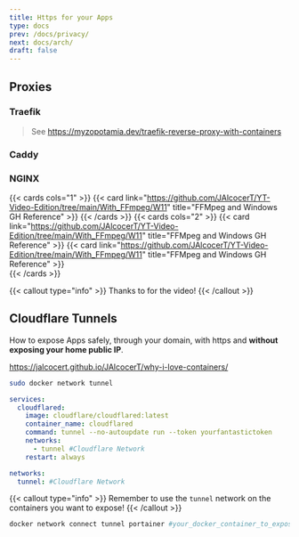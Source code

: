 ```yaml
---
title: Https for your Apps
type: docs
prev: /docs/privacy/
next: docs/arch/
draft: false
---
```



## Proxies


### Traefik

> See https://myzopotamia.dev/traefik-reverse-proxy-with-containers

### Caddy

### NGINX

{{< cards cols="1" >}}
  {{< card link="https://github.com/JAlcocerT/YT-Video-Edition/tree/main/With_FFmpeg/W11" title="FFMpeg and Windows GH Reference" >}}
{{< /cards >}}
{{< cards cols="2" >}}
  {{< card link="https://github.com/JAlcocerT/YT-Video-Edition/tree/main/With_FFmpeg/W11" title="FFMpeg and Windows GH Reference" >}}
  {{< card link="https://github.com/JAlcocerT/YT-Video-Edition/tree/main/With_FFmpeg/W11" title="FFMpeg and Windows GH Reference" >}}  
{{< /cards >}}


{{< callout type="info" >}}
Thanks to for the video!
{{< /callout >}}

## Cloudflare Tunnels

How to expose Apps safely, through your domain, with https and **without exposing your home public IP**.

https://jalcocert.github.io/JAlcocerT/why-i-love-containers/

```sh
sudo docker network tunnel
```


```yml
services:
  cloudflared:
    image: cloudflare/cloudflared:latest
    container_name: cloudflared
    command: tunnel --no-autoupdate run --token yourfantastictoken
    networks:
      - tunnel #Cloudflare Network
    restart: always

networks:
  tunnel: #Cloudflare Network
```

{{< callout type="info" >}}
Remember to use the `tunnel` network on the containers you want to expose!
{{< /callout >}}

```sh
docker network connect tunnel portainer #your_docker_container_to_expose  #network (tunnel) - service
```